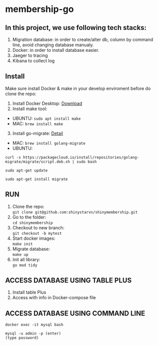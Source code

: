 # membership-go

In this project, we use following tech stacks:
----
1. Migration database: in order to create/alter db, column by command line, avoid changing database manualy.
2. Docker: in order to install database  easier.
3. Jaeger to tracing
4. Kibana to collect log

Install
------
Make sure install Docker & make in your develop enviroment before do clone the repo:
1. Install Docker Desktop: [Download](https://www.docker.com/products/docker-desktop/)
2. Install make tool: 
- UBUNTU: `sudo apt install make`
- MAC: `brew install make`
3. Install go-migrate: [Detail](https://github.com/golang-migrate/migrate/blob/master/cmd/migrate/README.md)   
- MAC: `brew install golang-migrate`
- UBUNTU: 
```
curl -s https://packagecloud.io/install/repositories/golang-migrate/migrate/script.deb.sh | sudo bash

sudo apt-get update

sudo apt-get install migrate
 ```

RUN
-----
1. Clone the repo:    
`git clone git@github.com:shinystarvn/shinymembership.git`
2. Go to the folder:   
`cd shinymembership`
3. Checkout to new branch:   
`git checkout -b mytest`
4. Start docker images:   
`make init`
5. Migrate database:   
`make up`
6. Init all library:   
`go mod tidy`

ACCESS DATABASE USING TABLE PLUS
--------------
1. Install table Plus 
2. Access with info in Docker-compose file

ACCESS DATABASE USING COMMAND LINE
-------
```
docker exec -it mysql bash

mysql -u admin -p (enter)
(type password)
```
